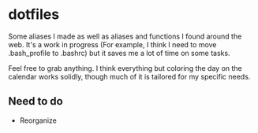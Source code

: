 # dotfiles

Some aliases I made as well as aliases and functions I found around the web. It's a work in progress (For example, I think I need to move .bash_profile to .bashrc) but it saves me a lot of time on some tasks.

Feel free to grab anything. I think everything but coloring the day on the calendar works solidly, though much of it is tailored for my specific needs.

## Need to do
- Reorganize
